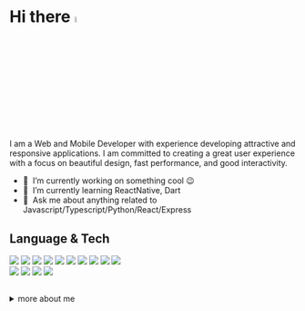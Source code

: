 # Hi there <a href="https://www.gautamkrishnar.com/"><img src="https://media.giphy.com/media/hvRJCLFzcasrR4ia7z/giphy.gif" width="5%"></a>

I am a Web and Mobile Developer with experience developing attractive and responsive applications. I am committed to creating a great user experience with a focus on beautiful design, fast performance, and good interactivity.


- 🔭 &nbsp;I’m currently working on something cool :wink:
- 🌱 &nbsp;I’m currently learning ReactNative, Dart
- 💬 &nbsp;Ask me about anything related to Javascript/Typescript/Python/React/Express


## Language & Tech
<div>
<image src="https://img.shields.io/badge/HTML5-E34F26?style=for-the-badge&logo=html5&logoColor=white" />
<image src="https://img.shields.io/badge/CSS3-1572B6?style=for-the-badge&logo=css3&logoColor=white" />
<image src="https://img.shields.io/badge/JavaScript-323330?style=for-the-badge&logo=javascript&logoColor=F7DF1E" />
<image src="https://img.shields.io/badge/PHP-777BB4?style=for-the-badge&logo=php&logoColor=white" />
<image src="https://img.shields.io/badge/Python-FFD43B?style=for-the-badge&logo=python&logoColor=blue" />
<image src="https://img.shields.io/badge/TypeScript-007ACC?style=for-the-badge&logo=typescript&logoColor=white" />

<image src="https://img.shields.io/badge/Tailwind_CSS-38B2AC?style=for-the-badge&logo=tailwind-css&logoColor=white" />
<image src="https://img.shields.io/badge/Sass-CC6699?style=for-the-badge&logo=sass&logoColor=white" />
<image src="https://img.shields.io/badge/Bootstrap-563D7C?style=for-the-badge&logo=bootstrap&logoColor=white" />

<image src="https://img.shields.io/badge/React-20232A?style=for-the-badge&logo=react&logoColor=61DAFB" />
</div>
<div>
<image src="https://img.shields.io/badge/Ionic-3880FF?style=for-the-badge&logo=ionic&logoColor=white" />
<image src="https://img.shields.io/badge/Cordova-35434F?style=for-the-badge&logo=apache-cordova&logoColor=E8E8E8" />
<image src="https://img.shields.io/badge/react_native-%2320232a.svg?style=for-the-badge&logo=react&logoColor=%2361DAFB" />

<image src="https://img.shields.io/badge/Capacitor-119EFF?style=for-the-badge&logo=Capacitor&logoColor=white" />

</div>

##
<details>
  <summary>more about me</summary>

  
  ![Top Langs](https://github-readme-stats.vercel.app/api/top-langs/?username=Alamabd&layout=compact&hide=css,html)
  
  ![Alamabd' github stats](https://github-readme-stats.vercel.app/api?username=Alamabd&count_private=true&show_icons=true&theme=transparent)
</details> 



<!--
**nifalq/nifalq** is a ✨ _special_ ✨ repository because its `README.md` (this file) appears on your GitHub profile.

Here are some ideas to get you started:

- 🔭 I’m currently working on ...
- 🌱 I’m currently learning ...
- 👯 I’m looking to collaborate on ...
- 🤔 I’m looking for help with ...
- 💬 Ask me about ...
- 📫 How to reach me: ...
- 😄 Pronouns: ...
- ⚡ Fun fact: ...
-->
